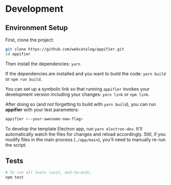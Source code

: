 <!-- https://raw.githubusercontent.com/jiahaog/nativefier/master/docs/development.md -->

# Development
## Environment Setup

First, clone the project:

```bash
git clone https://github.com/webcatalog/appifier.git
cd appifier
```

Then install the dependencies: `yarn`

If the dependencies are installed and you want to build the code: `yarn build` or `npm run build`.

You can set up a symbolic link so that running `appifier` invokes your development version including your changes: `yarn link` or `npm link`.

After doing so (and not forgetting to build with `yarn build`), you can run **appifier** with your test parameters:

```bash
appifier <--your-awesome-new-flag>
```

To develop the template Electron app, run `yarn electron-dev`. It'll automatically watch the files for changes and reload accordingly. Still, if you modify files in the main process (`./app/main`), you'll need to manually re-run the script.

## Tests

```bash
# To run all tests (unit, end-to-end),
npm test
```

